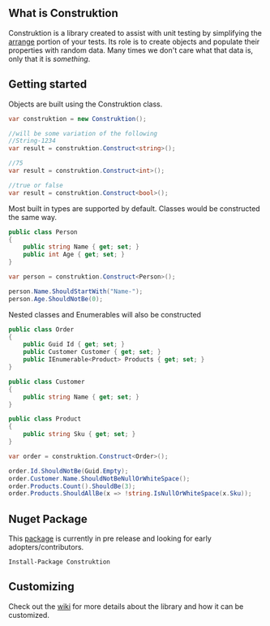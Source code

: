 What is Construktion
---
Construktion is a library created to assist with unit testing by simplifying the [arrange](http://wiki.c2.com/?ArrangeActAssert) portion of your tests.
Its role is to create objects and populate their properties with random data. Many times we don't care what that data is, only that it
is _something_.
  
Getting started
---
Objects are built using the Construktion class.

```c#
var construktion = new Construktion();

//will be some variation of the following
//String-1234
var result = construktion.Construct<string>();

//75
var result = construktion.Construct<int>();

//true or false
var result = construktion.Construct<bool>();
```

Most built in types are supported by default. Classes would be constructed the same way.

```c#
public class Person
{
    public string Name { get; set; }
    public int Age { get; set; }
}

var person = construktion.Construct<Person>();

person.Name.ShouldStartWith("Name-");
person.Age.ShouldNotBe(0);
```

Nested classes and Enumerables will also be constructed

```c#
public class Order
{
    public Guid Id { get; set; }
    public Customer Customer { get; set; }
    public IEnumerable<Product> Products { get; set; }
}

public class Customer
{
    public string Name { get; set; }
}

public class Product
{
    public string Sku { get; set; }
}

var order = construktion.Construct<Order>();

order.Id.ShouldNotBe(Guid.Empty);
order.Customer.Name.ShouldNotBeNullOrWhiteSpace();
order.Products.Count().ShouldBe(3);
order.Products.ShouldAllBe(x => !string.IsNullOrWhiteSpace(x.Sku));
```
Nuget Package
---
This [package](https://www.nuget.org/packages/Construktion) is currently in pre release and looking for early adopters/contributors.
```
Install-Package Construktion
```
Customizing
---
Check out the [wiki](https://github.com/Construktion/Construktion/wiki/Construktion-Wiki) for more details about the library and how it can be customized. 
